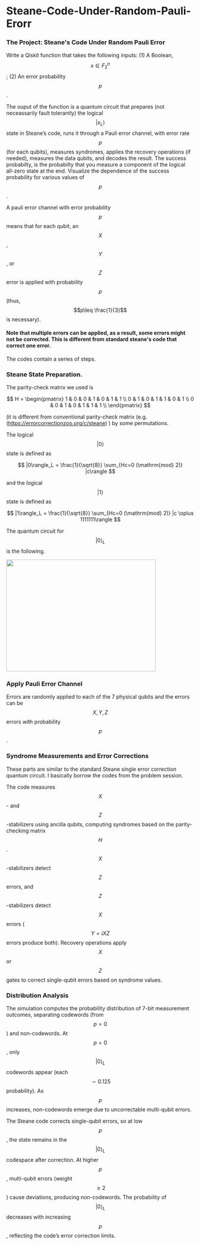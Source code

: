 # Steane-Code-Under-Random-Pauli-Erorr

### The Project: Steane's Code Under Random Pauli Error

Write a Qiskit function that takes the following inputs: (1) A Boolean, $$x\in F_2^n$$; (2) An error probability $$p$$.

The ouput of the function is a quantum circuit that prepares (not neceassarily fault tolerantly) the logical $$|x_L\rangle $$ state in Steane’s code, runs it through a Pauli error channel, with error rate $$p$$ (for each qubits), measures syndromes, applies the recovery operations (if needed), measures the data qubits, and decodes the result.
The success probabilty, is the probabilty that you measure a component of the logical all-zero state at the end. Visualize the dependence of the success probability for various values of $$p$$.

A pauli error channel with error probability $$p$$ means that for each qubit, an $$X$$, $$Y$$, or $$Z$$ error is applied with probability $$p$$ (thus, $$p\leq \frac{1}{3}$$ is necessary). 

#### Note that multiple errors can be applied, as a result, some errors might not be corrected. This is different from standard steane's code that correct one error. 

The codes contain a series of steps. 

### Steane State Preparation. 

The parity-check matrix we used is

$$ H = \begin{pmatrix}
1 & 0 & 0 & 1 & 0 & 1 & 1 \\
0 & 1 & 0 & 1 & 1 & 0 & 1 \\
0 & 0 & 1 & 0 & 1 & 1 & 1 \\
\end{pmatrix} $$

(it is different from conventional parity-check matrix (e.g. (https://errorcorrectionzoo.org/c/steane) ) by some permutations.

The logical $$|0\rangle $$ state is defined as 

$$ |0\rangle_L = \frac{1}{\sqrt{8}} \sum_{Hc=0 (\mathrm{mod} 2)} |c\rangle  $$ 

and the logical $$|1\rangle$$ state is defined as 

$$ |1\rangle_L = \frac{1}{\sqrt{8}} \sum_{Hc=0 (\mathrm{mod} 2)} |c \oplus 1111111\rangle  $$ 

The quantum circuit for $$|0\rangle_L$$ is the following.

<img src="https://github.com/user-attachments/assets/6cdc550c-7ab8-4d77-a473-c349380c3654" width = "400" height = "300" />

### Apply Pauli Error Channel

Errors are randomly applied to each of the 7 physical qubits and the errors can be $$X, Y, Z$$ errors with probability $$p$$. 

### Syndrome Measurements and Error Corrections

These parts are similar to the standard Steane single error correction quantum circuit. I basically borrow the codes from the problem session. 

The code measures $$X$$- and $$Z$$-stabilizers using ancilla qubits, computing syndromes based on the parity-checking matrix $$H$$. $$X$$-stabilizers detect $$Z$$ errors, and $$Z$$-stabilizers detect $$X$$ errors ($$Y=iXZ$$ errors produce both). Recovery operations apply $$X$$ or $$Z$$ gates to correct single-qubit errors based on syndrome values.

### Distribution Analysis

The simulation computes the probability distribution of 7-bit measurement outcomes, separating codewords (from $$p = 0$$) and non-codewords. At $$p = 0$$, only $$|0\rangle_L$$ codewords appear (each $$\sim 0.125$$ probability). As $$p$$ increases, non-codewords emerge due to uncorrectable multi-qubit errors.

The Steane code corrects single-qubit errors, so at low $$p$$, the state remains in the $$|0\rangle_L$$ codespace after correction. At higher $$p$$, multi-qubit errors (weight $$\geq 2$$) cause deviations, producing non-codewords. The probability of $$|0\rangle_L$$ decreases with increasing $$p$$, reflecting the code’s error correction limits.



